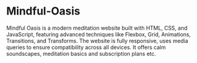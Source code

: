 # Mindful-Oasis
 Mindful Oasis is a modern meditation website built with HTML, CSS, and JavaScript, featuring advanced techniques like Flexbox, Grid, Animations, Transitions, and Transforms. The website is fully responsive, uses media queries to ensure compatibility across all devices. It offers calm soundscapes, meditation basics and subscription plans etc.
